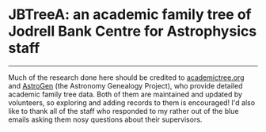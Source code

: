 # JBTreeA: an academic family tree of Jodrell Bank Centre for Astrophysics staff

- - - -

Much of the research done here should be credited to [academictree.org](https://academictree.org/) and [AstroGen](https://astrogen.aas.org/front/index.php) (the Astronomy Genealogy Project), who provide detailed academic family tree data. Both of them are maintained and updated by volunteers, so exploring and adding records to them is encouraged! I'd also like to thank all of the staff who responded to my rather out of the blue emails asking them nosy questions about their supervisors.
